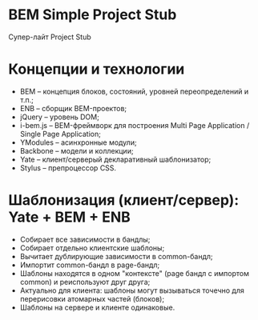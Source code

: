 # BEM Simple Project Stub
Супер-лайт Project Stub

# Концепции и технологии
* BEM – концепция блоков, состояний, уровней переопределений и т.п.;
* ENB – сборщик BEM-проектов;
* jQuery – уровень DOM;
* i-bem.js – BEM-фреймворк для построения Multi Page Application / Single Page Application;
* YModules – асинхронные модули;
* Backbone – модели и коллекции;
* Yate – клиент/серверый декларативный шаблонизатор;
* Stylus – препроцессор CSS.

# Шаблонизация (клиент/сервер): Yate + BEM + ENB
* Собирает все зависимости в бандлы;
* Собирает отдельно клиентские шаблоны;
* Вычитает дублирующие зависимости в common-бандл;
* Импортит common-бандл в page-бандл;
* Шаблоны находятся в одном "контексте" (page бандл с импортом common) и реиспользуют друг друга;
* Актуально для клиента: шаблоны могут вызываться точечно для перерисовки атомарных частей (блоков);
* Шаблоны на сервере и клиенте одинаковые.